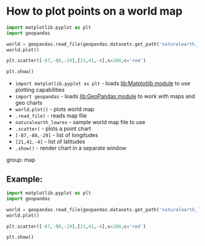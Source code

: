 # How to plot points on a world map

```python
import matplotlib.pyplot as plt
import geopandas

world = geopandas.read_file(geopandas.datasets.get_path('naturalearth_lowres'))
world.plot()

plt.scatter([-87,-88,-29],[21,41,-4],s=200,c='red')

plt.show()
```

- `import matplotlib.pyplot as plt` - loads [lib:Matplotlib module](python-matplotlib/how-to-install-matplotlib-python-lib-in-ubuntu-ubuntuversion) to use plotting capabilities
- `import geopandas` - loads [lib:GeoPandas module](/python-matplotlib/how-to-install-geopandas-module) to work with maps and geo charts
- `world.plot()` - plots world map
- `.read_file(` - reads map file
- `naturalearth_lowres` - sample world map file to use
- `.scatter(` - plots a point chart
- `[-87,-88,-29]` - list of longitudes
- `[21,41,-4]` - list of latitudes
- `.show()` - render chart in a separate window

group: map

## Example: 
```python
import matplotlib.pyplot as plt
import geopandas

world = geopandas.read_file(geopandas.datasets.get_path('naturalearth_lowres'))
world.plot()

plt.scatter([-87,-88,-29],[21,41,-4],s=200,c='red')

plt.show()
```

